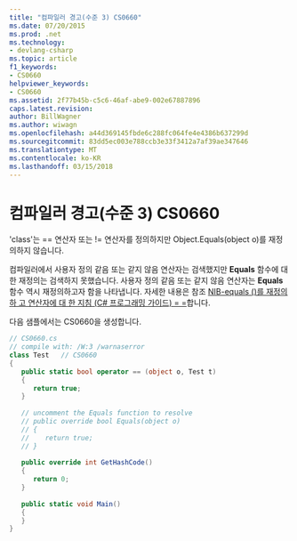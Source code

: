 ```yaml
---
title: "컴파일러 경고(수준 3) CS0660"
ms.date: 07/20/2015
ms.prod: .net
ms.technology:
- devlang-csharp
ms.topic: article
f1_keywords:
- CS0660
helpviewer_keywords:
- CS0660
ms.assetid: 2f77b45b-c5c6-46af-abe9-002e67887896
caps.latest.revision: 
author: BillWagner
ms.author: wiwagn
ms.openlocfilehash: a44d369145fbde6c288fc064fe4e4386b637299d
ms.sourcegitcommit: 83dd5ec003e788ccb3e33f3412a7af39ae347646
ms.translationtype: MT
ms.contentlocale: ko-KR
ms.lasthandoff: 03/15/2018
---
```

# <a name="compiler-warning-level-3-cs0660"></a>컴파일러 경고(수준 3) CS0660
'class'는 == 연산자 또는 != 연산자를 정의하지만 Object.Equals(object o)를 재정의하지 않습니다.  
  
 컴파일러에서 사용자 정의 같음 또는 같지 않음 연산자는 검색했지만 **Equals** 함수에 대한 재정의는 검색하지 못했습니다. 사용자 정의 같음 또는 같지 않음 연산자는 **Equals** 함수 역시 재정의하고자 함을 나타냅니다. 자세한 내용은 참조 [NIB-equals ()를 재정의 하 고 연산자에 대 한 지침 (C# 프로그래밍 가이드) = =](http://msdn.microsoft.com/library/7e4c24c5-7693-4c45-88fb-ba5204fbcb20)합니다.  
  
 다음 샘플에서는 CS0660을 생성합니다.  
  
```csharp  
// CS0660.cs  
// compile with: /W:3 /warnaserror  
class Test   // CS0660  
{  
   public static bool operator == (object o, Test t)  
   {  
      return true;  
   }  
  
   // uncomment the Equals function to resolve  
   // public override bool Equals(object o)  
   // {  
   //    return true;  
   // }  
  
   public override int GetHashCode()  
   {  
      return 0;  
   }  
  
   public static void Main()  
   {  
   }  
}  
```
